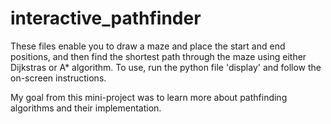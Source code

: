 # interactive_pathfinder
These files enable you to draw a maze and place the start and end positions, and then find the shortest path through the maze using either Dijkstras or A* algorithm.
To use, run the python file 'display' and follow the on-screen instructions.

My goal from this mini-project was to learn more about pathfinding algorithms and their implementation.
